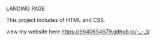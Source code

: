 LANDING PAGE

This project includes
of HTML and CSS. 


view my website here
https://9640654679.github.io/-_-_1/
